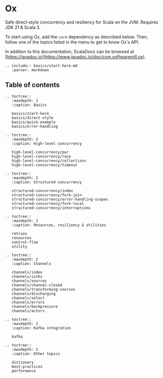 # Ox

Safe direct-style concurrency and resiliency for Scala on the JVM. Requires JDK 21 & Scala 3.

To start using Ox, add the `core` dependency as described below. Then, follow one of the topics listed in the menu
to get to know Ox's API.

In addition to this documentation, ScalaDocs can be browsed at [https://javadoc.io](https://www.javadoc.io/doc/com.softwaremill.ox).

```{eval-rst}
.. include:: basics/start-here.md
   :parser: markdown
```

## Table of contents

```{eval-rst}
.. toctree::
   :maxdepth: 2
   :caption: Basics
   
   basics/start-here
   basics/direct-style
   basics/quick-example
   basics/error-handling

.. toctree::
   :maxdepth: 2   
   :caption: High-level concurrency
   
   high-level-concurrency/par
   high-level-concurrency/race
   high-level-concurrency/collections
   high-level-concurrency/timeout

.. toctree::
   :maxdepth: 2   
   :caption: Structured concurrency
   
   structured-concurrency/index
   structured-concurrency/fork-join
   structured-concurrency/error-handling-scopes
   structured-concurrency/fork-local
   structured-concurrency/interruptions
   
.. toctree::
   :maxdepth: 2   
   :caption: Resources, resiliency & utilities
   
   retries
   resources
   control-flow
   utility

.. toctree::
   :maxdepth: 2
   :caption: Channels

   channels/index
   channels/sinks
   channels/sources
   channels/channel-closed
   channels/transforming-sources
   channels/discharging
   channels/select
   channels/errors
   channels/backpressure
   channels/actors

.. toctree::
   :maxdepth: 2
   :caption: Kafka integration

   kafka

.. toctree::
   :maxdepth: 2
   :caption: Other topics
   
   dictionary
   best-practices
   performance
